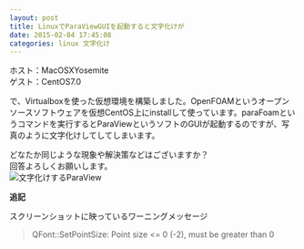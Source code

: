 ```yaml
---
layout: post
title: LinuxでParaViewGUIを起動すると文字化けが
date: 2015-02-04 17:45:08
categories: linux 文字化け
---
```

<p>ホスト：MacOSXYosemite<br>
ゲスト：CentOS7.0</p>

<p>で、Virtualboxを使った仮想環境を構築しました。OpenFOAMというオープンソースソフトウェアを仮想CentOS上にinstallして使っています。paraFoamというコマンドを実行するとParaViewというソフトのGUIが起動するのですが、写真のように文字化けしてしてしまいます。</p>

<p>どなたか同じような現象や解決策などはございますか？<br>
回答よろしくお願いします。<br>
<img src="https://i.stack.imgur.com/g5SUp.png" alt="文字化けするParaView"></p>

<p><strong>追記</strong></p>

<p>スクリーンショットに映っているワーニングメッセージ</p>

<blockquote>
  <p>QFont::SetPointSize: Point size &lt;= 0 (-2), must be greater than 0</p>
</blockquote>
